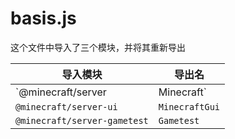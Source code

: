 # basis.js

这个文件中导入了三个模块，并将其重新导出

|导入模块|导出名|
|---|---|
|`@minecraft/server|Minecraft`|
|`@minecraft/server-ui`|`MinecraftGui`|
|`@minecraft/server-gametest`|`Gametest`|
